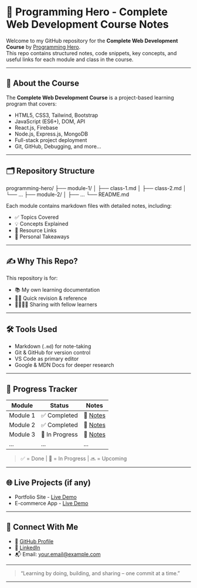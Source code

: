 # 📘 Programming Hero - Complete Web Development Course Notes

Welcome to my GitHub repository for the **Complete Web Development Course** by [Programming Hero](https://www.programming-hero.com/).  
This repo contains structured notes, code snippets, key concepts, and useful links for each module and class in the course.

---

## 🚀 About the Course

The **Complete Web Development Course** is a project-based learning program that covers:

- HTML5, CSS3, Tailwind, Bootstrap
- JavaScript (ES6+), DOM, API
- React.js, Firebase
- Node.js, Express.js, MongoDB
- Full-stack project deployment
- Git, GitHub, Debugging, and more...

---

## 🗂️ Repository Structure

programming-hero/
├── module-1/
│ ├── class-1.md
│ ├── class-2.md
│ └── ...
├── module-2/
│ ├── ...
└── README.md


Each module contains markdown files with detailed notes, including:

- ✅ Topics Covered  
- 💡 Concepts Explained  
- 🔗 Resource Links  
- 🧠 Personal Takeaways  

---

## ✍️ Why This Repo?

This repository is for:

- 📚 My own learning documentation  
- 🧑‍💻 Quick revision & reference  
- 👨‍👩‍👧‍👦 Sharing with fellow learners  

---

## 🛠️ Tools Used

- Markdown (`.md`) for note-taking  
- Git & GitHub for version control  
- VS Code as primary editor  
- Google & MDN Docs for deeper research

---

## 📅 Progress Tracker

| Module | Status     | Notes |
|--------|------------|-------|
| Module 1 | ✅ Completed | 🔗 [Notes](./module-1/) |
| Module 2 | ✅ Completed | 🔗 [Notes](./module-2/) |
| Module 3 | 🚧 In Progress | 🔗 [Notes](./module-3/) |
| ...      | ...          | ...   |

> ✅ = Done | 🚧 = In Progress | 🔜 = Upcoming

---

## 🌐 Live Projects (if any)

- Portfolio Site - [Live Demo](#)
- E-commerce App - [Live Demo](#)

---

## 🤝 Connect With Me

- 🔗 [GitHub Profile](https://github.com/your-username)
- 💼 [LinkedIn](https://linkedin.com/in/your-profile)
- 📬 Email: your.email@example.com

---

> “Learning by doing, building, and sharing – one commit at a time.”

---

